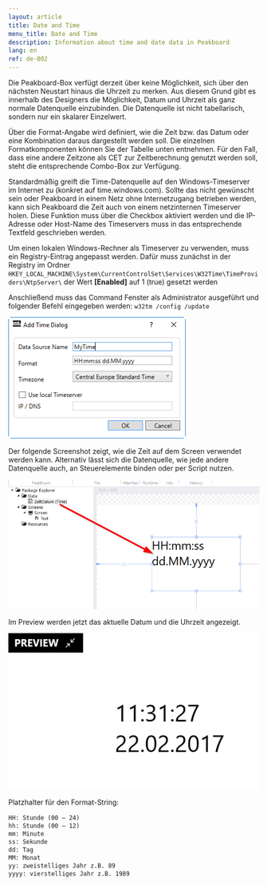 ```yaml
---
layout: article
title: Date and Time
menu_title: Date and Time
description: Information about time and date data in Peakboard
lang: en
ref: de-002
---
```


Die Peakboard-Box verfügt derzeit über keine Möglichkeit, sich über den nächsten Neustart hinaus die Uhrzeit zu merken. Aus diesem Grund gibt es innerhalb des Designers die Möglichkeit, Datum und Uhrzeit als ganz normale Datenquelle einzubinden. Die Datenquelle ist nicht tabellarisch, sondern nur ein skalarer Einzelwert.

Über die Format-Angabe wird definiert, wie die Zeit bzw. das Datum oder eine Kombination daraus dargestellt werden soll. Die einzelnen Formatkomponenten können Sie der Tabelle unten entnehmen. Für den Fall, dass eine andere Zeitzone als CET zur Zeitberechnung genutzt werden soll, steht die entsprechende Combo-Box zur Verfügung.

Standardmäßig greift die Time-Datenquelle auf den Windows-Timeserver im Internet zu (konkret auf time.windows.com). Sollte das nicht gewünscht sein oder Peakboard in einem Netz ohne Internetzugang betrieben werden, kann sich Peakboard die Zeit auch von einem netzinternen Timeserver holen. Diese Funktion muss über die Checkbox aktiviert werden und die IP-Adresse oder Host-Name des Timeservers muss in das entsprechende Textfeld geschrieben werden.

Um einen lokalen Windows-Rechner als Timeserver zu verwenden, muss ein Registry-Eintrag angepasst werden.
Dafür muss zunächst in der Registry im Ordner `HKEY_LOCAL_MACHINE\System\CurrentControlSet\Services\W32Time\TimeProviders\NtpServer\`  der Wert **[Enabled]** auf 1 (true) gesetzt werden

Anschließend muss das Command Fenster als Administrator ausgeführt und folgender Befehl eingegeben werden:
`w32tm /config /update`

 ![image_1](/assets/images/Data_Sources/Date_and_Time/AddTimeDialog.png)

Der folgende Screenshot zeigt, wie die Zeit auf dem Screen verwendet werden kann. Alternativ lässt sich die Datenquelle, wie jede andere Datenquelle auch, an Steuerelemente binden oder per Script nutzen.

 ![image_1](/assets/images/Data_Sources/Date_and_Time/PlaceTime.png)

Im Preview werden jetzt das aktuelle Datum und die Uhrzeit angezeigt.

![image_1](/assets/images/Data_Sources/Date_and_Time/PreviewTime.png)

Platzhalter für den Format-String:

```
HH: Stunde (00 – 24)
hh: Stunde (00 – 12)
mm: Minute
ss: Sekunde
dd: Tag
MM: Monat
yy: zweistelliges Jahr z.B. 89
yyyy: vierstelliges Jahr z.B. 1989
```
